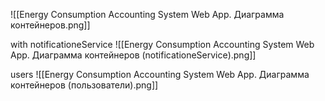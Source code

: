 ![[Energy Consumption Accounting System Web App. Диаграмма контейнеров.png]]


with notificationeService
![[Energy Consumption Accounting System Web App. Диаграмма контейнеров (notificationeService).png]]


users
![[Energy Consumption Accounting System Web App. Диаграмма контейнеров (пользователи).png]]